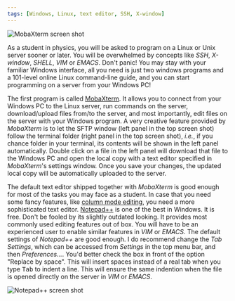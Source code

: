```yaml
---
tags: [Windows, Linux, text editor, SSH, X-window]
---
```


![MobaXterm screen shot](http://mobaxterm.mobatek.net/img/moba/features/feature-sftp-browser.png)

As a student in physics, you will be asked to program on a Linux or Unix server
sooner or later. You will be overwhelmed by concepts like *SSH*, *X-window*,
*SHELL*, *VIM* or *EMACS*. Don't panic! You may stay with your familiar Windows
interface, all you need is just two windows programs and a 101-level online
Linux command-line guide, and you can start programming on a server from your
Windows PC!

The first program is called [MobaXterm](http://mobaxterm.mobatek.net/). It
allows you to connect from your Windows PC to the Linux server, run commands on
the server, download/upload files from/to the server, and most importantly,
edit files on the server with your Windows program. A very creative feature
provided by *MobaXterm* is to let the SFTP window (left panel in the top screen
shot) follow the terminal folder (right panel in the top screen shot), *i.e.*,
if you chance folder in your terminal, its contents will be shown in the left
panel automatically. Double click on a file in the left panel will download
that file to the Windows PC and open the local copy with a text editor
specified in *MobaXterm*'s settings window. Once you save your changes, the
updated local copy will be automatically uploaded to the server.

The default text editor shipped together with *MobaXterm* is good enough for
most of the tasks you may face as a student. In case that you need some fancy
features, like [column mode
editing](https://notepad-plus-plus.org/features/column-mode-editing.html), you
need a more sophisticated text editor.
[Notepad++](http://mobaxterm.mobatek.net/) is one of the best in Windows. It is
free. Don't be fooled by its slightly outdated looking. It provides most
commonly used editing features out of box. You will have to be an experienced
user to enable similar features in *VIM* or *EMACS*. The default settings of
*Notepad++* are good enough. I do recommend change the *Tab Settings*, which
can be accessed from *Settings* in the top menu bar, and then *Preferences...*.
You'd better check the box in front of the option "Replace by space". This will
insert spaces instead of a real tab when you type <kbd>Tab</kbd> to indent a
line. This will ensure the same indention when the file is opened directly on
the server in *VIM* or *EMACS*.

![Notepad++ screen shot](https://notepad-plus-plus.org/assets/images/notepad4ever.gif)

